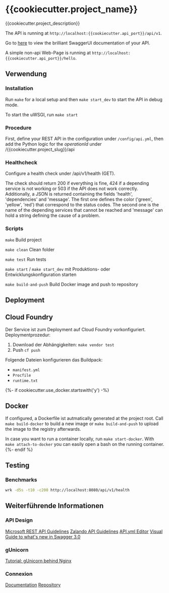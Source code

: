 # {{cookiecutter.project_name}}

{{cookiecutter.project_description}}

The API is running at ```http://localhost:{{cookiecutter.api_port}}/api/v1```.

Go to [here](http://localhost:8080/api/v1/ui) to view the brilliant SwaggerUI documentation of your API.

A simple non-api Web-Page is running at ```http://localhost:{{cookiecutter.api_port}}/hello```.

## Verwendung

### Installation

Run ```make``` for a local setup and then ```make start_dev``` to start the API in debug mode.

To start the uWSGI, run ```make start```


### Procedure

First, define your REST API in the configuration under ```/config/api.yml```, 
then add the Python logic for the *operationId* under /{{cookiecutter.project_slug}}/api

### Healthcheck

Configure a health check under /api/v1/health (GET).

The check should return 200 if everything is fine, 424 if a depending service is not working or 503 if the API does not work correctly.
Additionally, a JSON is returned containing the fields 'health', 'dependencies' and 'message'. The first one defines the color ('green', 'yellow', 'red') that
correspond to the status codes. The second one is the name of the depending services that cannot be reached and 'message'
can hold a string defining the cause of a problem.

### Scripts
`make` Build project

`make clean` Clean folder

`make test` Run tests

`make start` / `make start_dev` mit Produktions- oder Entwicklungskonfiguration starten

`make build-and-push` Build Docker image and push to repository

## Deployment

## Cloud Foundry

Der Service ist zum Deployment auf Cloud Foundry vorkonfiguriert. Deploymentprozedur:

 1. Download der Abhängigkeiten: ``make vendor test``
 2. Push ``cf push``


Folgende Dateien konfigurieren das Buildpack:

 * `manifest.yml`
 * `Procfile`
 * `runtime.txt`

{%- if cookiecutter.use_docker.startswith('y') -%}
## Docker

If configured, a Dockerfile ist autmatically generated at the project root. Call ``make build-docker`` to build a new image or 
``make build-and-push`` to upload the image to the registry afterwards. 

In case you want to run a container locally, run ``make start-docker``. With ``make attach-to-docker`` you can easily open a bash
on the running container.
{%- endif %}


## Testing

### Benchmarks

```sh
wrk -d5s -t10 -c200 http://localhost:8080/api/v1/health
```

## Weiterführende Informationen

### API Design
[Microsoft REST API Guidelines](https://github.com/Microsoft/api-guidelines/blob/master/Guidelines.md)
[Zalando API Guidelines](https://zalando.github.io/restful-api-guidelines/)
[API.yml Editor](http://editor.swagger.io/#/)
[Visual Guide to what's new in Swagger 3.0](https://blog.readme.io/an-example-filled-guide-to-swagger-3-2/)

### gUnicorn
[Tutorial: gUnicorn behind Nginx](https://www.digitalocean.com/community/tutorials/how-to-deploy-python-wsgi-apps-using-gunicorn-http-server-behind-nginx)

### Connexion
[Documentation](https://connexion.readthedocs.io/en/latest/)
[Repository](https://github.com/zalando/connexion)
